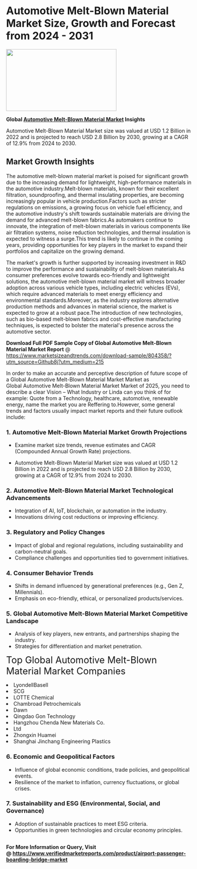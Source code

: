 <H1>Automotive Melt-Blown Material Market Size, Growth and Forecast from 2024 - 2031</H1><img class="aligncenter size-medium wp-image-584254" src="https://thirdeyenews.in/wp-content/uploads/2024/09/Global-Market-Research-300x168.jpeg" alt="" width="300" height="168" /><p><strong>Global&nbsp;<a href="https://www.marketsizeandtrends.com/download-sample/804358/?utm_source=Github8j?utm_medium=215">Automotive Melt-Blown Material Market</a> Insights</strong></p><p>Automotive Melt-Blown Material Market size was valued at USD 1.2 Billion in 2022 and is projected to reach USD 2.8 Billion by 2030, growing at a CAGR of 12.9% from 2024 to 2030.</p><p><h2>Market Growth Insights</h2> The automotive melt-blown material market is poised for significant growth due to the increasing demand for lightweight, high-performance materials in the automotive industry.Melt-blown materials, known for their excellent filtration, soundproofing, and thermal insulating properties, are becoming increasingly popular in vehicle production.Factors such as stricter regulations on emissions, a growing focus on vehicle fuel efficiency, and the automotive industry's shift towards sustainable materials are driving the demand for advanced melt-blown fabrics.As automakers continue to innovate, the integration of melt-blown materials in various components like air filtration systems, noise reduction technologies, and thermal insulation is expected to witness a surge.This trend is likely to continue in the coming years, providing opportunities for key players in the market to expand their portfolios and capitalize on the growing demand.<p>The market's growth is further supported by increasing investment in R&D to improve the performance and sustainability of melt-blown materials.As consumer preferences evolve towards eco-friendly and lightweight solutions, the automotive melt-blown material market will witness broader adoption across various vehicle types, including electric vehicles (EVs), which require advanced materials to meet energy efficiency and environmental standards.Moreover, as the industry explores alternative production methods and advances in material science, the market is expected to grow at a robust pace.The introduction of new technologies, such as bio-based melt-blown fabrics and cost-effective manufacturing techniques, is expected to bolster the material's presence across the automotive sector.<p><span class=""><strong>Download Full PDF Sample Copy of Global Automotive Melt-Blown Material Market Report</strong> @ <a href="https://www.marketsizeandtrends.com/download-sample/804358/?utm_source=Github8j?utm_medium=215" target="_blank">https://www.marketsizeandtrends.com/download-sample/804358/?utm_source=Github8j?utm_medium=215</a></span></p><p>In order to make an accurate and perceptive description of future scope of a Global&nbsp;Automotive Melt-Blown Material Market Market as Global&nbsp;Automotive Melt-Blown Material Market Market of 2025, you need to describe a clear Vision &ndash; What Industry or Linda can you think of for example: Quote from a Technology, healthcare, automotive, renewable energy, name the market you are Reffering to.However, some general trends and factors usually impact market reports and their future outlook include:</p><h3>1.&nbsp;<strong>Automotive Melt-Blown Material Market Growth Projections</strong></h3><ul><li>Examine market size trends, revenue estimates and CAGR (Compounded Annual Growth Rate) projections.</li><li><p>Automotive Melt-Blown Material Market size was valued at USD 1.2 Billion in 2022 and is projected to reach USD 2.8 Billion by 2030, growing at a CAGR of 12.9% from 2024 to 2030.</p></li></ul><h3>2.&nbsp;<strong>Automotive Melt-Blown Material Market Technological Advancements</strong></h3><ul><li>Integration of AI, IoT, blockchain, or automation in the industry.</li><li>Innovations driving cost reductions or improving efficiency.</li></ul><h3>3.&nbsp;<strong>Regulatory and Policy Changes</strong></h3><ul><li>Impact of global and regional regulations, including sustainability and carbon-neutral goals.</li><li>Compliance challenges and opportunities tied to government initiatives.</li></ul><h3>4.&nbsp;<strong>Consumer Behavior Trends</strong></h3><ul><li>Shifts in demand influenced by generational preferences (e.g., Gen Z, Millennials).</li><li>Emphasis on eco-friendly, ethical, or personalized products/services.</li></ul><h3>5.&nbsp;<strong>Global Automotive Melt-Blown Material Market Competitive Landscape</strong></h3><ul><li>Analysis of key players, new entrants, and partnerships shaping the industry.</li><li>Strategies for differentiation and market penetration.</li></ul><p data-pm-slice="1 1 []"><span style="color: inherit; font-family: inherit; font-size: 25px;">Top Global Automotive Melt-Blown Material Market Companies</span></p><div class="" data-test-id=""><p><li>LyondellBasell</li><li> SCG</li><li> LOTTE Chemical</li><li> Chambroad Petrochemicals</li><li> Dawn</li><li> Qingdao Gon Technology</li><li> Hangzhou Chenda New Materials Co.</li><li> Ltd</li><li> Zhongxin Huamei</li><li> Shanghai Jinchang Engineering Plastics</li></p></div><h3>6.&nbsp;<strong>Economic and Geopolitical Factors</strong></h3><ul><li>Influence of global economic conditions, trade policies, and geopolitical events.</li><li>Resilience of the market to inflation, currency fluctuations, or global crises.</li></ul><h3>7.&nbsp;<strong>Sustainability and ESG (Environmental, Social, and Governance)</strong></h3><ul><li>Adoption of sustainable practices to meet ESG criteria.</li><li>Opportunities in green technologies and circular economy principles.</li></ul><h2><strong style="font-size: 14px;">For More Information or Query, Visit @&nbsp;</strong><a style="background-color: #ffffff; font-size: 14px;" href="https://www.marketsizeandtrends.com/report/automotive-melt-blown-material-market/" target="_blank">https://www.verifiedmarketreports.com/product/airport-passenger-boarding-bridge-market</a></h2>
